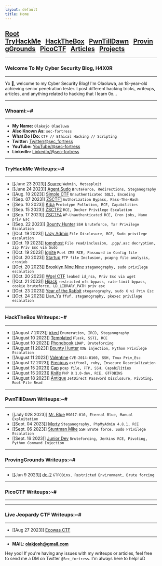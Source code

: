 ```yaml
---
layout: default
title: Home
---
```


<h2 class="mume-header" id="mainindexhtml-nbspnbsp-contactcontacthtml"><a href="./index.html">Root</a>&#xA0;&#xA0;&#xA0; <a href="/posts/thm/index.html">TryHackMe</a>&#xA0;&#xA0;&#xA0;<a href="/posts/htb/index.html">HackTheBox</a>&#xA0;&#xA0;&#xA0;<a href="/posts/ptd/index.html">PwnTillDawn</a>&#xA0;&#xA0;&#xA0;<a href="/posts/pg/index.html">ProvingGrounds</a>&#xA0;&#xA0;&#xA0;<a href="/posts/pico/index.html">PicoCTF</a>&#xA0;&#xA0;&#xA0;<a href="/posts/articles/index.html">Articles</a>&#xA0;&#xA0;&#xA0;<a href="/posts/projects/index.html">Projects</a>&#xA0;&#xA0;&#xA0;</h2>

* * *
### Welcome To My Cyber Security Blog, H4X0R
* * *

Yo 👋, welcome to my Cyber Security Blog! I'm Olaoluwa, an 18-year-old achieving senior penetration tester. I post different hacking tricks, writeups, articles, and anything related to hacking that I learn 0x...

* * *
### Whoami:~#
* * *

- **My Name:** `Olakojo Olaoluwa`
- **Also Known As:** `sec-fortress`
- **What Do I Do:** `CTF // Ethical Hacking // Scripting`
- **Twitter:** [Twitter/@sec_fortress](https://twitter.com/sec_fortress)
- **YouTube:** [YouTube/@sec-fortress](https://youtube.com/@sec-fortress)
- **LinkedIn:** [LinkedIn/@sec-fortress](https://www.linkedin.com/in/sci-sec)

* * *
### **TryHackMe Writeups:~#**
* * *
<!-- - [[Jan 21 2023]] [TakeOver](https://markuched13.github.io/posts/thm/takeover.html) `Subdomain Enumeration`
- [[Jan 28 2023]] [ReversingELF](https://markuched13.github.io/posts/thm/reversingelf.html) `Reverse Engineering`
- [[Jan 28 2023]] [0x41haz](https://markuched13.github.io/posts/thm/0x41haz.html) `Reverse Engineering`
- [[Feb 05 2023]] [EavesDropper](https://markuched13.github.io/posts/thm/eavesdrop.html) `Pspy, Path Hijack, Scripting`
- [[Feb 08 2023]] [PythonBasic](https://markuched13.github.io/posts/thm/pythonbasics.html) `Python`
- [[Feb 09 2023]] [UnbakedPie](https://markuched13.github.io/posts/thm/unbakedpie.html) `Python Deserialization, Docker, Python Library Hijack`
- [[Feb 11 2023]] [MD2PDF](https://markuched13.github.io/posts/thm/md2pdf.html) `SSRF`
- [[Feb 14 2023]] [DearQA](https://markuched13.github.io/posts/thm/dearqa.html) `Ret2Win (BOF)` -->
- [[June 23 2023]] [Source](https://sec-fortress.github.io/posts/thm/posts/source.html) `Webmin, Metasploit`
- [[June 24 2023]] [Agent Sudo](https://sec-fortress.github.io/posts/thm/posts/agentsudo.html) `BruteForce, Redirections, Steganography`
- [[Aug. 10 2023]] [Simple CTF](https://sec-fortress.github.io/posts/thm/posts/simplectf.html) `Unauthenticated SQLI, Encoding` 
- [[Sep. 07 2023]] [ZSCTF1](https://sec-fortress.github.io/posts/thm/posts/zsctf1.html) `Authorization Bypass, Pass-The-Hash`
- [[Sep. 10 2023]] [Kiba](https://sec-fortress.github.io/posts/thm/posts/kiba.html) `Prototype Pollution, RCE, Capabilities`
- [[Sep. 15 2023]] [ZSCTF2](https://sec-fortress.github.io/posts/thm/posts/ZSCTF2.html) `RCE, Docker Privilege Escalation`
- [[Sep. 17 2023]] [ZSCTF4](https://sec-fortress.github.io/posts/thm/posts/ZSCTF4.html) `WP-Unauthenticated RCE, Cron jobs, Nano priv Esc`
- [[Sep. 22 2023]] [Bounty Hunter](https://sec-fortress.github.io/posts/thm/posts/bountyhunter.html) `SSH bruteforce, Tar Privilege Escalation`
- [[Oct. 19 2023]] [Lazy Admin](https://sec-fortress.github.io/posts/thm/posts/lazyadmin.html) `File Disclosure, RCE, Sudo privilege escalation`
- [[Oct. 19 2023]] [tomghost](https://sec-fortress.github.io/posts/thm/posts/tomghost.html) `File read/inclusion, .pgp/.asc decryption, zip Priv Esc via Sudo`
- [[Oct. 19 2023]] [Ignite](https://sec-fortress.github.io/posts/thm/posts/Ignite.html) `Fuel CMS RCE, Passowrd in Config file`
- [[Oct. 20 2023]] [Startup](https://sec-fortress.github.io/posts/thm/posts/Startup.html) `FTP file Inclusion, pcapng file analysis, cronjob`
- [[Oct. 20 2023]] [Brooklyn Nine Nine](https://sec-fortress.github.io/posts/thm/posts/Brooklyn99_CTF.html) `steganography, sudo privilege escalation`
- [[Oct. 20 2023]] [Wgel CTF](https://sec-fortress.github.io/posts/thm/posts/Wgel%20CTF.html) `leaked id_rsa, Priv Esc via wget`
- [[Oct. 21 2023]] [Hijack](https://sec-fortress.github.io/posts/thm/posts/Hijack.html) `restricted nfs bypass, rate-limit bypass, cookie bruteforce, LD_LIBRARY_PATH priv esc`
- [[Oct. 23 2023]] [Year of the Rabbit](https://sec-fortress.github.io/posts/thm/posts/yearoftherabbit.html) `steganography, sudo X vi Priv Esc`
- [[Oct. 24 2023]] [Lian_Yu](https://sec-fortress.github.io/posts/thm/posts/Lian_Yu.html) `ffuf, steganography, pkexec privilege escalation` 



* * *
### **HackTheBox Writeups:~#**
* * *
<!-- - [[Jan 18 2023]] [ScriptKiddie](https://markuched13.github.io/posts/htb/scriptkiddie.html) `Msfvenom, Command Injection, Sudo`
- [[Jan 18 2023]] [Lame](https://markuched13.github.io/posts/htb/lame.html) `Metasploit, Command Injection`
- [[Jan 18 2023]] [Legacy](https://markuched13.github.io/posts/htb/legacy.html) `Metasploit`
- [[Jan 18 2023]] [Devel](https://markuched13.github.io/posts/htb/devel.html) `File Upload, RCE`
- [[Jan 18 2023]] [Beep](https://markuched13.github.io/posts/htb/beep.html) `LFI, Hydra`
- [[Jan 18 2023]] [Optimum](https://markuched13.github.io/posts/htb/optimum.html) `Command Injection`
- [[Jan 18 2023]] [Arctic](https://markuched13.github.io/posts/htb/arctic.html) `ColdFusion, RCE` -->
- [[August 7 2023]] [irked](https://sec-fortress.github.io/posts/htb/posts/irked.html) `Enumeration, IRCD, Steganography`
- [[August 10 2023]] [Templated](https://sec-fortress.github.io/posts/htb/posts/templated.html) `Flask, SSTI, RCE`
- [[August 10 2023]] [Phonebook](https://sec-fortress.github.io/posts/htb/posts/phonebook.html) `LDAP, Bruteforcing`
- [[August 11 2023]] [Bounty Hunter](https://sec-fortress.github.io/posts/htb/posts/bountyhunter.html) `XXE injection, Python Privilege Escalation`
- [[August 11 2023]] [Valentine](https://sec-fortress.github.io/posts/htb/posts/valentine.html) `CVE-2014-0160, SSH, Tmux Priv_Esc`
- [[August 12 2023]] [Precious](https://sec-fortress.github.io/posts/htb/posts/precious.html) `exiftool, ruby, Insecure Deserialization`
- [[August 15 2023]] [Cap](https://sec-fortress.github.io/posts/htb/posts/cap.html) `pcap file, FTP, SSH, Capabilities`
- [[August 15 2023]] [Knife](https://sec-fortress.github.io/posts/htb/posts/knife.html) `PHP 8.1.0-dev, RCE, GTFOBINS`
- [[August 18 2023]] [Antique](https://sec-fortress.github.io/posts/htb/posts/antique.html) `JetDirect Password Disclosure, Pivoting, Root-File Read`

* * *
### **PwnTillDawn Writeups:~#**
* * *
<!-- - [[Feb 12 2023]] [PwnDrive Academy](https://markuched13.github.io/posts/ptd/pwndriveacademy.html) `Weak Authentication, File Upload`
- [[Feb 12 2023]] [DOOMOPS](https://markuched13.github.io/posts/ptd/doomops.html) `[Not Authorized]`
- [[Feb 12 2023]] [ElMariachi-PC](https://markuched13.github.io/posts/ptd/elmariachipc.html) `ThinVNC`
- [[Feb 12 2023]] [Django](https://markuched13.github.io/posts/ptd/django.html) `FTP, PhpMyAdmin`
- [[Feb 12 2023]] [HollyWood](https://markuched13.github.io/posts/ptd/hollywood.html) `ActiveMQ`
- [[Feb 12 2023]] [MrBlue](https://markuched13.github.io/posts/ptd/mrblue.html) `Eternal Blue (MS17-010)`
- [[Feb 12 2023]] [IAmGroot](https://markuched13.github.io/posts/ptd/groot.html) `[Not Authorized]` -->
- [[July 028 2023]] [Mr. Blue](https://sec-fortress.github.io/posts/ptd/posts/Mr.Blue.html) `MS017-010, Eternal Blue, Manual Exploitation`
- [[Sept. 04 2023]] [Morty](https://sec-fortress.github.io/posts/ptd/posts/morty.html) `Steganography, PhpMyAdmin 4.8.1, RCE`
- [[Sept. 06 2023]] [Stuntman Mike](https://sec-fortress.github.io/posts/ptd/posts/Stuntman%20Mike.html) `SSH Brute force, Sudo Privilege Escalation`
- [[Sept. 16 2023]] [Junior Dev](https://sec-fortress.github.io/posts/ptd/posts/JuniorDev.html) `Bruteforcing, Jenkins RCE, Pivoting, Python Command Injection`

* * *
### **ProvingGrounds Writeups:~#**
* * *
- [[Jun 9 2023]] [dc-2](https://sec-fortress.github.io/posts/pg/posts/dc2.html) `GTFOBins, Restricted Environment, Brute forcing`

* * *
### **PicoCTF Writeups:~#**
* * *
<!-- - [[Feb 16 2023]] [Doorknob](https://markuched13.github.io/posts/echoctf/doorknob.html) `NSE Command Injection, Buffer Overflow, Scripting` -->

* * *
### **Live Jeopardy CTF Writeups:~#**
* * *
<!-- - [[Feb 16 2023]] [Doorknob](https://markuched13.github.io/posts/echoctf/doorknob.html) `NSE Command Injection, Buffer Overflow, Scripting` -->
- [[Aug 27 2023]] [Ecowas CTF](https://sec-fortress.github.io/posts/articles/posts/ecowasctf.html)

* * *

- **MAIL: olakjosh@gmail.com**

Hey yoo! If you're having any issues with my writeups or articles, feel free to send me a DM on Twitter `@Sec_fortress`. I'm always here to help! xD

